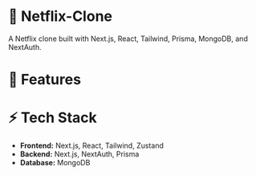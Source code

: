 # 🍿 Netflix-Clone
A Netflix clone built with Next.js, React, Tailwind, Prisma, MongoDB, and NextAuth. 

# 🚀 Features


# ⚡️ Tech Stack
- **Frontend:** Next.js, React, Tailwind, Zustand
- **Backend:** Next.js, NextAuth, Prisma
- **Database:** MongoDB

